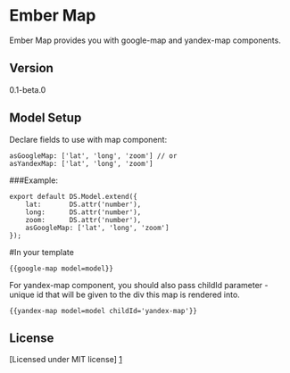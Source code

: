 Ember Map
=========

Ember Map provides you with google-map and yandex-map components.

Version
----

0.1-beta.0

Model Setup
--------------
Declare fields to use with map component:

```
asGoogleMap: ['lat', 'long', 'zoom'] // or
asYandexMap: ['lat', 'long', 'zoom']
```

###Example:

```
export default DS.Model.extend({
    lat:       DS.attr('number'),
    long:      DS.attr('number'),
    zoom:      DS.attr('number'),
    asGoogleMap: ['lat', 'long', 'zoom']
});

```

#In your template

```
{{google-map model=model}}

```

For yandex-map component, you should also pass childId parameter - unique id that will be given to the div this map is rendered into.


```
{{yandex-map model=model childId='yandex-map'}}

```

License
----

[Licensed under MIT license] [1]

[1]:http://opensource.org/licenses/mit-license.php